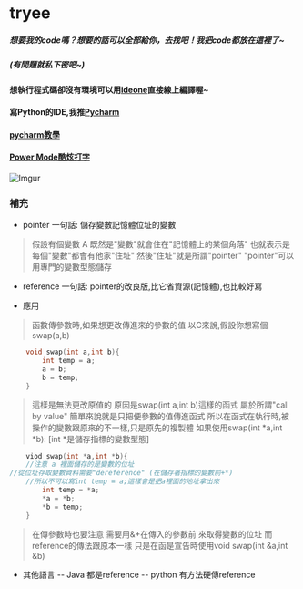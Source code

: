# tryee
##### 想要我的code嗎？想要的話可以全部給你，去找吧！我把code都放在這裡了~
##### (有問題就私下密吧~)
#### 想執行程式碼卻沒有環境可以用[ideone](https://ideone.com/ideone/Index/submit/)直接線上編譯喔~
#### 寫Python的IDE,我推[Pycharm](https://www.jetbrains.com/pycharm/download/#section=windows)
#### [pycharm教學](https://github.com/vbscript055246/tryee/blob/master/teach_for_pycharm.md)
#### [Power Mode酷炫打字](https://www.youtube.com/watch?v=p2p-fLVqs3M&utm_source=Facebook_PicSee)


![Imgur](https://i.imgur.com/qNacPip.png)
### 補充
 - pointer
一句話: 儲存變數記憶體位址的變數
> 假設有個變數 A
> 既然是"變數"就會住在"記憶體上的某個角落"
> 也就表示是每個"變數"都會有他家"住址"
> 然後"住址"就是所謂"pointer"
> "pointer"可以用專門的變數型態儲存
- reference
一句話: pointer的改良版,比它省資源(記憶體),也比較好寫

- 應用
> 函數傳參數時,如果想更改傳進來的參數的值
> 以C來說,假設你想寫個swap(a,b)
```C
    void swap(int a,int b){
        int temp = a;
        a = b;
        b = temp;
    }
```
> 這樣是無法更改原值的
> 原因是swap(int a,int b)這樣的函式 屬於所謂"call by value"
> 簡單來說就是只把便參數的值傳進函式
> 所以在函式在執行時,被操作的變數跟原來的不一樣,只是原先的複製體
> 如果使用swap(int *a,int *b):   \[int *是儲存指標的變數型態\]

``` C
    viod swap(int *a,int *b){
    //注意 a 裡面儲存的是變數的位址
//從位址存取變數資料需要"dereference" (在儲存著指標的變數前+*)
    //所以不可以寫int temp = a;這樣會是把a裡面的地址拿出來
        int temp = *a;
        *a = *b;
        *b = temp;
    }
```
> 在傳參數時也要注意 需要用&+在傳入的參數前 來取得變數的位址
> 而reference的傳法跟原本一樣
> 只是在函是宣告時使用void swap(int &a,int &b)
- 其他語言
    -- Java 都是reference
    -- python 有方法硬傳reference


    
